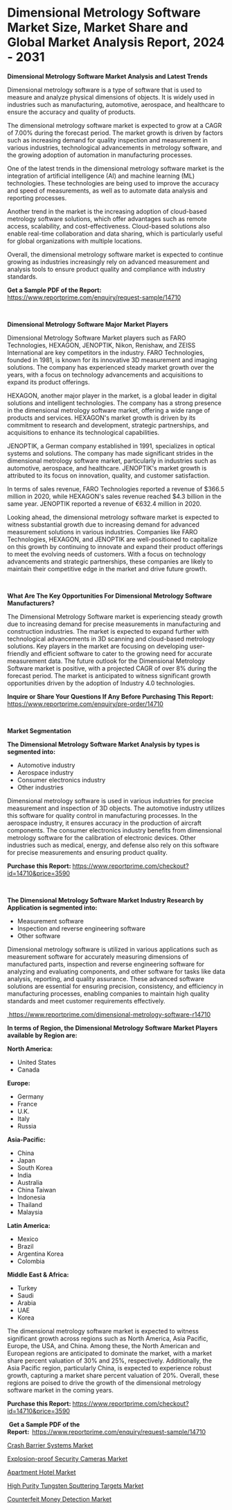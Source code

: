 <p><h1>Dimensional Metrology Software Market Size, Market Share and Global Market Analysis Report, 2024 - 2031</h1></p><p><strong>Dimensional Metrology Software Market Analysis and Latest Trends</strong></p>
<p><p>Dimensional metrology software is a type of software that is used to measure and analyze physical dimensions of objects. It is widely used in industries such as manufacturing, automotive, aerospace, and healthcare to ensure the accuracy and quality of products.</p><p>The dimensional metrology software market is expected to grow at a CAGR of 7.00% during the forecast period. The market growth is driven by factors such as increasing demand for quality inspection and measurement in various industries, technological advancements in metrology software, and the growing adoption of automation in manufacturing processes.</p><p>One of the latest trends in the dimensional metrology software market is the integration of artificial intelligence (AI) and machine learning (ML) technologies. These technologies are being used to improve the accuracy and speed of measurements, as well as to automate data analysis and reporting processes.</p><p>Another trend in the market is the increasing adoption of cloud-based metrology software solutions, which offer advantages such as remote access, scalability, and cost-effectiveness. Cloud-based solutions also enable real-time collaboration and data sharing, which is particularly useful for global organizations with multiple locations.</p><p>Overall, the dimensional metrology software market is expected to continue growing as industries increasingly rely on advanced measurement and analysis tools to ensure product quality and compliance with industry standards.</p></p>
<p><strong>Get a Sample PDF of the Report:&nbsp;</strong> <a href="https://www.reportprime.com/enquiry/request-sample/14710">https://www.reportprime.com/enquiry/request-sample/14710</a></p>
<p>&nbsp;</p>
<p><strong>Dimensional Metrology Software Major Market Players</strong></p>
<p><p>Dimensional Metrology Software Market players such as FARO Technologies, HEXAGON, JENOPTIK, Nikon, Renishaw, and ZEISS International are key competitors in the industry. FARO Technologies, founded in 1981, is known for its innovative 3D measurement and imaging solutions. The company has experienced steady market growth over the years, with a focus on technology advancements and acquisitions to expand its product offerings.</p><p>HEXAGON, another major player in the market, is a global leader in digital solutions and intelligent technologies. The company has a strong presence in the dimensional metrology software market, offering a wide range of products and services. HEXAGON's market growth is driven by its commitment to research and development, strategic partnerships, and acquisitions to enhance its technological capabilities.</p><p>JENOPTIK, a German company established in 1991, specializes in optical systems and solutions. The company has made significant strides in the dimensional metrology software market, particularly in industries such as automotive, aerospace, and healthcare. JENOPTIK's market growth is attributed to its focus on innovation, quality, and customer satisfaction.</p><p>In terms of sales revenue, FARO Technologies reported a revenue of $366.5 million in 2020, while HEXAGON's sales revenue reached $4.3 billion in the same year. JENOPTIK reported a revenue of €632.4 million in 2020.</p><p>Looking ahead, the dimensional metrology software market is expected to witness substantial growth due to increasing demand for advanced measurement solutions in various industries. Companies like FARO Technologies, HEXAGON, and JENOPTIK are well-positioned to capitalize on this growth by continuing to innovate and expand their product offerings to meet the evolving needs of customers. With a focus on technology advancements and strategic partnerships, these companies are likely to maintain their competitive edge in the market and drive future growth.</p></p>
<p>&nbsp;</p>
<p><strong>What Are The Key Opportunities For Dimensional Metrology Software Manufacturers?</strong></p>
<p><p>The Dimensional Metrology Software market is experiencing steady growth due to increasing demand for precise measurements in manufacturing and construction industries. The market is expected to expand further with technological advancements in 3D scanning and cloud-based metrology solutions. Key players in the market are focusing on developing user-friendly and efficient software to cater to the growing need for accurate measurement data. The future outlook for the Dimensional Metrology Software market is positive, with a projected CAGR of over 8% during the forecast period. The market is anticipated to witness significant growth opportunities driven by the adoption of Industry 4.0 technologies.</p></p>
<p><strong>Inquire or Share Your Questions If Any Before Purchasing This Report:</strong> <a href="https://www.reportprime.com/enquiry/pre-order/14710">https://www.reportprime.com/enquiry/pre-order/14710</a></p>
<p>&nbsp;</p>
<p><strong>Market Segmentation</strong></p>
<p><strong>The Dimensional Metrology Software Market Analysis by types is segmented into:</strong></p>
<p><ul><li>Automotive industry</li><li>Aerospace industry</li><li>Consumer electronics industry</li><li>Other industries</li></ul></p>
<p><p>Dimensional metrology software is used in various industries for precise measurement and inspection of 3D objects. The automotive industry utilizes this software for quality control in manufacturing processes. In the aerospace industry, it ensures accuracy in the production of aircraft components. The consumer electronics industry benefits from dimensional metrology software for the calibration of electronic devices. Other industries such as medical, energy, and defense also rely on this software for precise measurements and ensuring product quality.</p></p>
<p><strong>Purchase this Report:&nbsp;</strong><a href="https://www.reportprime.com/checkout?id=14710&price=3590">https://www.reportprime.com/checkout?id=14710&price=3590</a></p>
<p>&nbsp;</p>
<p><strong>The Dimensional Metrology Software Market Industry Research by Application is segmented into:</strong></p>
<p><ul><li>Measurement software</li><li>Inspection and reverse engineering software</li><li>Other software</li></ul></p>
<p><p>Dimensional metrology software is utilized in various applications such as measurement software for accurately measuring dimensions of manufactured parts, inspection and reverse engineering software for analyzing and evaluating components, and other software for tasks like data analysis, reporting, and quality assurance. These advanced software solutions are essential for ensuring precision, consistency, and efficiency in manufacturing processes, enabling companies to maintain high quality standards and meet customer requirements effectively.</p></p>
<p><a href="https://www.reportprime.com/dimensional-metrology-software-r14710">&nbsp;https://www.reportprime.com/dimensional-metrology-software-r14710</a></p>
<p><strong>In terms of Region, the Dimensional Metrology Software Market Players available by Region are:</strong></p>
<p>
    <p> <strong> North America: </strong>
        <ul>
            <li>United States</li>
            <li>Canada</li>
        </ul>
        </p> 
    <p> <strong> Europe: </strong>
        <ul>
            <li>Germany</li>
            <li>France</li>
            <li>U.K.</li>
            <li>Italy</li>
            <li>Russia</li>
        </ul>
        </p> 
    <p> <strong> Asia-Pacific: </strong>
        <ul>
            <li>China</li>
            <li>Japan</li>
            <li>South Korea</li>
            <li>India</li>
            <li>Australia</li>
            <li>China Taiwan</li>
            <li>Indonesia</li>
            <li>Thailand</li>
            <li>Malaysia</li>
        </ul>
        </p> 
    <p> <strong> Latin America: </strong>
        <ul>
            <li>Mexico</li>
            <li>Brazil</li>
            <li>Argentina Korea</li>
            <li>Colombia</li>
        </ul>
        </p> 
    <p> <strong> Middle East & Africa: </strong>
        <ul>
            <li>Turkey</li>
            <li>Saudi</li>
            <li>Arabia</li>
            <li>UAE</li>
            <li>Korea</li>
        </ul>
    </p>
    </p>
<p><p>The dimensional metrology software market is expected to witness significant growth across regions such as North America, Asia Pacific, Europe, the USA, and China. Among these, the North American and European regions are anticipated to dominate the market, with a market share percent valuation of 30% and 25%, respectively. Additionally, the Asia Pacific region, particularly China, is expected to experience robust growth, capturing a market share percent valuation of 20%. Overall, these regions are poised to drive the growth of the dimensional metrology software market in the coming years.</p></p>
<p><strong>Purchase this Report: </strong><a href="https://www.reportprime.com/checkout?id=14710&price=3590">https://www.reportprime.com/checkout?id=14710&price=3590</a></p>
<p>&nbsp;<strong>Get a Sample PDF of the Report:&nbsp;&nbsp;</strong><a href="https://www.reportprime.com/enquiry/request-sample/14710">https://www.reportprime.com/enquiry/request-sample/14710</a></p>
<p><strong></strong></p>
<p><p><a href="https://issuu.com/reportprime-2/docs/crash-barrier-systems-market-size-2030.pptx">Crash Barrier Systems Market</a></p><p><a href="https://medium.com/@jakobeblake56/global-explosion-proof-security-cameras-industry-research-report-competitive-landscape-market-70cb38482f46">Explosion-proof Security Cameras Market</a></p><p><a href="https://github.com/airdrophunter675/Market-Research-Report-List-1/blob/main/apartment-hotel-market.md">Apartment Hotel Market</a></p><p><a href="https://medium.com/@jakobeblake56/high-purity-tungsten-sputtering-targets-market-analysis-report-global-insights-by-region-type-a4069a64e049">High Purity Tungsten Sputtering Targets Market</a></p><p><a href="https://issuu.com/reportprime-2/docs/counterfeit-money-detection-market-size-2030.pptx">Counterfeit Money Detection Market</a></p></p>